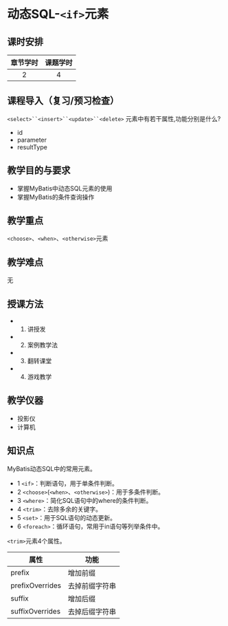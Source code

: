 # 动态SQL-`<if>`元素

## 课时安排

|章节学时|课题学时|
|:--:|:--:|
|2|4|

## 课程导入（复习/预习检查）
`<select>``<insert>``<update>``<delete>` 元素中有若干属性,功能分别是什么?
- id
- parameter
- resultType
## 教学目的与要求
- 掌握MyBatis中动态SQL元素的使用
- 掌握MyBatis的条件查询操作


## 教学重点
`<choose>`、`<when>`、`<otherwise>`元素
## 教学难点
无
## 授课方法

- 1. 讲授发
- 2. 案例教学法
- 3. 翻转课堂
- 4. 游戏教学

## 教学仪器

* 投影仪
* 计算机

## 知识点

MyBatis动态SQL中的常用元素。

- 1	`<if>`：判断语句，用于单条件判断。
- 2	`<choose>`(`<when>`、`<otherwise>`)：用于多条件判断。
- 3	`<where>`：简化SQL语句中的where的条件判断。
- 4	`<trim>`：去除多余的关键字。
- 5	`<set>`：用于SQL语句的动态更新。
- 6	`<foreach>`：循环语句，常用于in语句等列举条件中。

`<trim>`元素4个属性。

| 属性 | 功能 |
| -- | -- |
|prefix|增加前缀|
|prefixOverrides|去掉前缀字符串|
|suffix|增加后缀|
|suffixOverrides|去掉后缀字符串|





